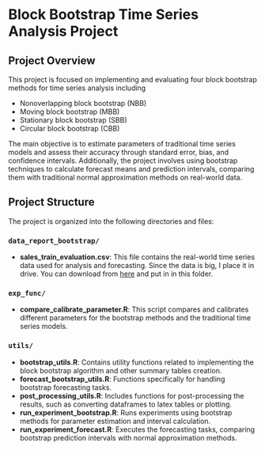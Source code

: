 # Block Bootstrap Time Series Analysis Project

## Project Overview

This project is focused on implementing and evaluating four block bootstrap methods for time series analysis including
+ Nonoverlapping block bootstrap (NBB)
+ Moving block bootstrap (MBB)
+ Stationary block bootstrap (SBB)
+ Circular block bootstrap (CBB)

The main objective is to estimate parameters of traditional time series models and assess their accuracy through standard error, bias, and confidence intervals.
Additionally, the project involves using bootstrap techniques to calculate forecast means and prediction intervals, comparing them with traditional normal approximation methods on real-world data.

## Project Structure

The project is organized into the following directories and files:

### `data_report_bootstrap/`
- **sales_train_evaluation.csv**: This file contains the real-world time series data used for analysis and forecasting. Since the data is big, I place it in drive. You can download from [here](https://drive.google.com/drive/folders/1VIpPrIZaPr854wJ2kuRPcpB72nUR8lKJ?usp=drive_link) and put in in this folder.

### `exp_func/`
- **compare_calibrate_parameter.R**: This script compares and calibrates different parameters for the bootstrap methods and the traditional time series models.

### `utils/`
- **bootstrap_utils.R**: Contains utility functions related to implementing the block bootstrap algorithm and other summary tables creation.
- **forecast_bootstrap_utils.R**: Functions specifically for handling bootstrap forecasting tasks.
- **post_processing_utils.R**: Includes functions for post-processing the results, such as converting dataframes to latex tables or plotting.
- **run_experiment_bootstrap.R**: Runs experiments using bootstrap methods for parameter estimation and interval calculation.
- **run_experiment_forecast.R**: Executes the forecasting tasks, comparing bootstrap prediction intervals with normal approximation methods.
